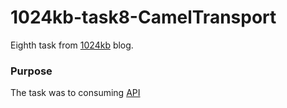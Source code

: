 # 1024kb-task8-CamelTransport
Eighth task from <a href="https://1024kb.pl">1024kb</a> blog.

<h3>Purpose</h3>
The task was to consuming <a href="https://github.com/1024kb-pl/CamelTransport">API</a>
